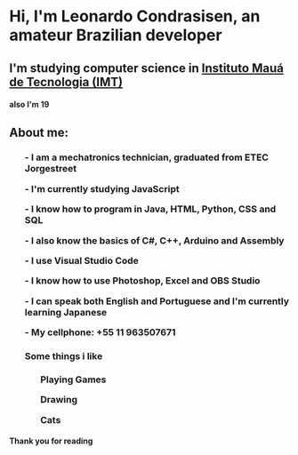 <h1>Hi, I'm Leonardo Condrasisen, an amateur Brazilian developer</h1>
<h2> I'm studying computer science in <a href="https://maua.br/">Instituto Mauá de Tecnologia (IMT)</a></a></h2>
<h4> also I'm 19</h4>


<h2>About me:</h2>
<h3><ul>
<P>- I am a mechatronics technician, graduated from ETEC Jorgestreet</P>
<P>- I'm currently studying JavaScript</P>
<p>- I know how to program in Java, HTML, Python, CSS and SQL</p>
<p>- I also know the basics of C#, C++, Arduino and Assembly</p>
<p>- I use Visual Studio Code</p>
<p>- I know how to use Photoshop, Excel and OBS Studio </p>
<p>- I can speak both English and Portuguese and I'm currently learning Japanese</p>
<p>- My cellphone: +55 11 963507671</p>
<h4>Some things i like</h4>
<ol>
<p>Playing Games</p>
<p>Drawing</p>
<p>Cats</p>
</ol>
</ul></h3>

<h4> Thank you for reading</h4>
